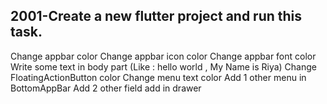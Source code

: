 ## 2001-Create a new flutter project and run this task.

Change appbar color
Change appbar icon color
Change appbar font color
Write some text in body part (Like : hello world , My Name is Riya)
Change FloatingActionButton color
Change menu text color
Add 1 other menu in BottomAppBar
Add 2 other field add in drawer 
